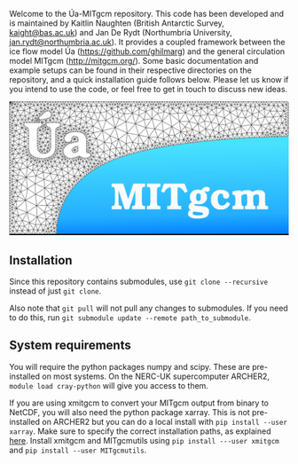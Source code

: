 Welcome to the &#218;a-MITgcm repository. This code has been developed and is maintained by Kaitlin Naughten (British Antarctic Survey, kaight@bas.ac.uk) and Jan De Rydt (Northumbria University, jan.rydt@northumbria.ac.uk). It provides a coupled framework between the ice flow model &#218;a (https://github.com/ghilmarg) and the general circulation model MITgcm (http://mitgcm.org/). Some basic documentation and example setups can be found in their respective directories on the repository, and a quick installation guide follows below. Please let us know if you intend to use the code, or feel free to get in touch to discuss new ideas. 

![Ua-MITgcm-logo](./documentation/UaMITgcm_logo.png "UaMITgcm")


## Installation

Since this repository contains submodules, use `git clone --recursive` instead of just `git clone`.

Also note that `git pull` will not pull any changes to submodules. If you need to do this, run `git submodule update --remote path_to_submodule`.

## System requirements

You will require the python packages numpy and scipy. These are pre-installed on most systems. On the NERC-UK supercomputer ARCHER2, `module load cray-python` will give you access to them.

If you are using xmitgcm to convert your MITgcm output from binary to NetCDF, you will also need the python package xarray. This is not pre-installed on ARCHER2 but you can do a local install with `pip install --user xarray`.
Make sure to specify the correct installation paths, as explained [here](https://docs.archer2.ac.uk/user-guide/python/). Install xmitgcm and MITgcmutils using `pip install ---user xmitgcm` and `pip install --user MITgcmutils`.